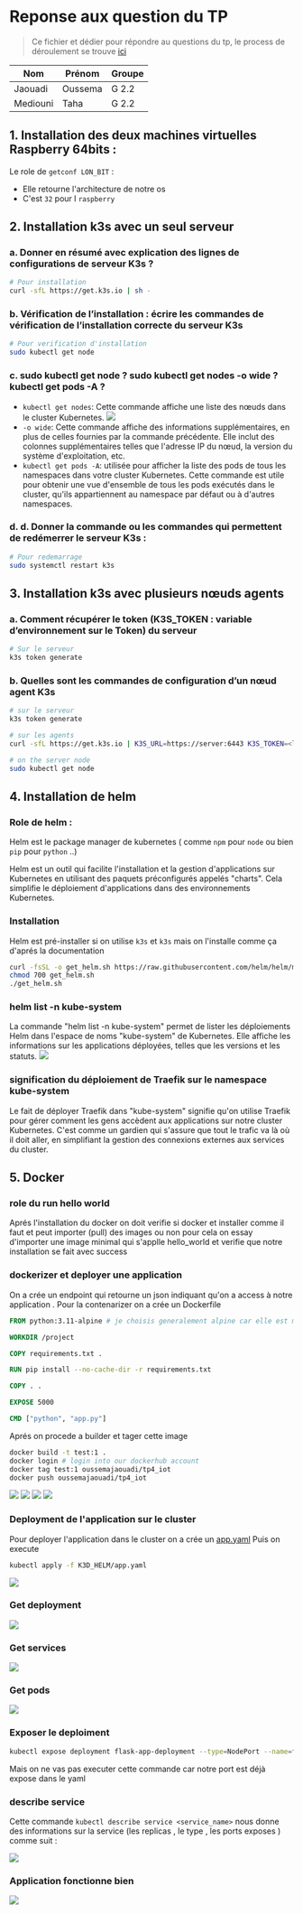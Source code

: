 # Reponse aux question du TP

> Ce fichier et dédier pour répondre au questions du tp, le process de déroulement se trouve [ici](Readme.md) 

| Nom      | Prénom   | Groupe |
|----------|----------|--------|
| Jaouadi  | Oussema  | G 2.2  |
| Mediouni | Taha     | G 2.2  |

## 1. Installation des deux machines virtuelles Raspberry 64bits :

Le role de `getconf LON_BIT` :
* Elle retourne l'architecture de notre os 
* C'est `32` pour l `raspberry`

## 2. Installation k3s avec un seul serveur

### a. Donner en résumé avec explication des lignes de configurations de serveur K3s ?

```bash
# Pour installation
curl -sfL https://get.k3s.io | sh -
```

### b. Vérification de l’installation : écrire les commandes de vérification de l’installation correcte du serveur K3s

```bash
# Pour verification d'installation
sudo kubectl get node
```

### c. sudo kubectl get node ? sudo kubectl get nodes -o wide ? kubectl get pods -A ?

* `kubectl get nodes`: Cette commande affiche une liste des nœuds dans le cluster Kubernetes.
    ![](./Image_du_CR/getnodes.png)
* `-o wide`: Cette commande affiche des informations supplémentaires, en plus de celles fournies par la commande précédente. Elle inclut des colonnes supplémentaires telles que l'adresse IP du nœud, la version du système d'exploitation, etc.
* `kubectl get pods -A`: utilisée pour afficher la liste des pods de tous les namespaces dans votre cluster Kubernetes. Cette commande est utile pour obtenir une vue d'ensemble de tous les pods exécutés dans le cluster, qu'ils appartiennent au namespace par défaut ou à d'autres namespaces.

### d. d. Donner la commande ou les commandes qui permettent de redémerrer le serveur K3s :

```bash
# Pour redemarrage
sudo systemctl restart k3s
```

## 3. Installation k3s avec plusieurs nœuds agents

### a. Comment récupérer le token (K3S_TOKEN : variable d’environnement sur le Token) du serveur

```bash
# Sur le serveur 
k3s token generate
```

### b. Quelles sont les commandes de configuration d’un nœud agent K3s

```bash
# sur le serveur
k3s token generate

# sur les agents
curl -sfL https://get.k3s.io | K3S_URL=https://server:6443 K3S_TOKEN=<le token generée> sh -

# on the server node
sudo kubectl get node
```

## 4. Installation de helm

### Role de helm :

Helm est le package manager de kubernetes ( comme `npm` pour `node` ou bien `pip` pour `python` ..)

Helm est un outil qui facilite l'installation et la gestion d'applications sur Kubernetes en utilisant des paquets préconfigurés appelés "charts". Cela simplifie le déploiement d'applications dans des environnements Kubernetes.

### Installation 

Helm est pré-installer si on utilise `k3s` et `k3s` mais on l'installe comme ça d'aprés la documentation

```bash
curl -fsSL -o get_helm.sh https://raw.githubusercontent.com/helm/helm/main/scripts/get-helm-3
chmod 700 get_helm.sh
./get_helm.sh
```

### helm list -n kube-system

La commande "helm list -n kube-system" permet de lister les déploiements Helm dans l'espace de noms "kube-system" de Kubernetes. Elle affiche les informations sur les applications déployées, telles que les versions et les statuts.
![](./Image_du_CR/helm-list.png)

### signification du déploiement de Traefik sur le namespace kube-system

Le fait de déployer Traefik dans "kube-system" signifie qu'on utilise Traefik pour gérer comment les gens accèdent aux applications sur notre cluster Kubernetes. C'est comme un gardien qui s'assure que tout le trafic va là où il doit aller, en simplifiant la gestion des connexions externes aux services du cluster.

## 5. Docker

### role du run hello world

Aprés l'installation du docker on doit verifie si docker et installer comme il faut et peut importer (pull) des images ou non pour cela on essay d'importer une image minimal qui s'applle hello_world et verifie que notre installation se fait avec success

### dockerizer et deployer une application

On a crée un endpoint qui retourne un json indiquant qu'on a access à notre application .
Pour la contenarizer on a crée un Dockerfile

```Dockerfile
FROM python:3.11-alpine # je choisis generalement alpine car elle est minimal

WORKDIR /project

COPY requirements.txt .

RUN pip install --no-cache-dir -r requirements.txt

COPY . .

EXPOSE 5000

CMD ["python", "app.py"]
```

Aprés on procede a builder et tager cette image 

```bash
docker build -t test:1 .
docker login # login into our dockerhub account
docker tag test:1 oussemajaouadi/tp4_iot
docker push oussemajaouadi/tp4_iot
```
![](./Image_du_CR/builded.png)
![](./Image_du_CR/build.png)
![](./Image_du_CR/tag%20and%20push.png)
![](./Image_du_CR/pushed.png)

### Deployment de l'application sur le cluster

Pour deployer l'application dans le cluster on a crée un [app.yaml](./K3D_HELM/app.yaml) 
Puis on execute 
```bash
kubectl apply -f K3D_HELM/app.yaml
```
![](./Image_du_CR/apply.png)

### Get deployment

![](./Image_du_CR/deployment.png)

### Get services

![](./Image_du_CR/services.png)

### Get pods

![](./Image_du_CR/pods.png)

### Exposer le deploiment

```bash
kubectl expose deployment flask-app-deployment --type=NodePort --name=flask-app-service --port=5000 --target-port=5000
```

Mais on ne vas pas executer cette commande car notre port est déjà expose dans le yaml 

### describe service

Cette commande `kubectl describe service <service_name>` nous donne des informations sur la service (les replicas , le type , les ports exposes ) comme suit :

![](./Image_du_CR/describe.png)


### Application fonctionne bien 

![](./Image_du_CR/running.png)